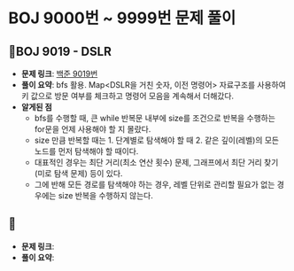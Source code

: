 # BOJ 9000번 ~ 9999번 문제 풀이

## 📌BOJ 9019 - DSLR
- **문제 링크**: [백준 9019번](https://www.acmicpc.net/problem/9019)
- **풀이 요약**: bfs 활용. Map<DSLR을 거친 숫자, 이전 명령어> 자료구조를 사용하여 키 값으로 방문 여부를 체크하고 명령어 모음을 계속해서 더해갔다.
- **알게된 점**
  - bfs를 수행할 때, 큰 while 반복문 내부에 size를 조건으로 반복을 수행하는 for문을 언제 사용해야 할 지 몰랐다.
  - size 만큼 반복할 때는 1. 단계별로 탐색해야 할 때 2. 같은 깊이(레벨)의 모든 노드를 먼저 탐색해야 할 때이다.
  - 대표적인 경우는 최단 거리(최소 연산 횟수) 문제, 그래프에서 최단 거리 찾기 (미로 탐색 문제) 등이 있다.
  - 그에 반해 모든 경로를 탐색해야 하는 경우, 레벨 단위로 관리할 필요가 없는 경우에는 size 반복을 수행하지 않는다.

## 📌
- **문제 링크**:
- **풀이 요약**: